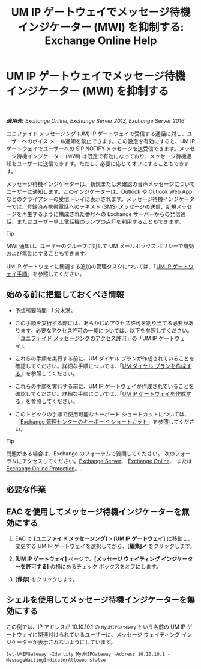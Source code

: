 ﻿---
title: 'UM IP ゲートウェイでメッセージ待機インジケーター (MWI) を抑制する: Exchange Online Help'
TOCTitle: UM IP ゲートウェイでメッセージ待機インジケーター (MWI) を抑制する
ms:assetid: 7af6d094-199f-4134-a25d-9fc7e9c05fe1
ms:mtpsurl: https://technet.microsoft.com/ja-jp/library/JJ673536(v=EXCHG.150)
ms:contentKeyID: 49896329
ms.date: 05/22/2018
mtps_version: v=EXCHG.150
ms.translationtype: HT
---

# UM IP ゲートウェイでメッセージ待機インジケーター (MWI) を抑制する

 

_**適用先:** Exchange Online, Exchange Server 2013, Exchange Server 2016_

ユニファイド メッセージング (UM) IP ゲートウェイで受信する通話に対し、ユーザーへのボイス メール通知を禁止できます。この設定を有効にすると、UM IP ゲートウェイでユーザーへの SIP NOTIFY メッセージを送受信できます。メッセージ待機インジケーター (MWI) は既定で有効になっており、メッセージ待機通知をユーザーに送信できます。ただし、必要に応じてオフにすることもできます。

メッセージ待機インジケーターは、新規または未確認の音声メッセージについてユーザーに通知します。このインジケーターは、Outlook や Outlook Web App などのクライアントの受信トレイに表示されます。メッセージ待機インジケーターでは、登録済み携帯電話へのテキスト (SMS) メッセージの送信、新規メッセージを再生するように構成された番号への Exchange サーバーからの発信通話、またはユーザー卓上電話機のランプの点灯を利用することもできます。


> [!TIP]
> MWI 通知は、ユーザーのグループに対して UM メールボックス ポリシーで有効および無効にすることもできます。



UM IP ゲートウェイに関連する追加の管理タスクについては、「[UM IP ゲートウェイ手順](um-ip-gateway-procedures-exchange-2013-help.md)」を参照してください。

## 始める前に把握しておくべき情報

  - 予想所要時間 : 1 分未満。

  - この手順を実行する際には、あらかじめアクセス許可を割り当てる必要があります。必要なアクセス許可の一覧については、以下を参照してください。「[ユニファイド メッセージングのアクセス許可](unified-messaging-permissions-exchange-2013-help.md)」の「UM IP ゲートウェイ」。

  - これらの手順を実行する前に、UM ダイヤル プランが作成されていることを確認してください。詳細な手順については、「[UM ダイヤル プランを作成する](create-a-um-dial-plan-exchange-2013-help.md)」を参照してください。

  - これらの手順を実行する前に、UM IP ゲートウェイが作成されていることを確認してください。詳細な手順については、「[UM IP ゲートウェイを作成する](create-a-um-ip-gateway-exchange-2013-help.md)」を参照してください。

  - このトピックの手順で使用可能なキーボード ショートカットについては、「[Exchange 管理センターのキーボード ショートカット](keyboard-shortcuts-in-the-exchange-admin-center-exchange-online-protection-help.md)」を参照してください。


> [!TIP]
> 問題がある場合は、Exchange のフォーラムで質問してください。 次のフォーラムにアクセスしてください。<A href="https://go.microsoft.com/fwlink/p/?linkid=60612">Exchange Server</A>、 <A href="https://go.microsoft.com/fwlink/p/?linkid=267542">Exchange Online</A>、 または <A href="https://go.microsoft.com/fwlink/p/?linkid=285351">Exchange Online Protection</A>。.



## 必要な作業

## EAC を使用してメッセージ待機インジケーターを無効にする

1.  EAC で **\[ユニファイド メッセージング\]** \> **\[UM IP ゲートウェイ\]** に移動し、変更する UM IP ゲートウェイを選択してから、**\[編集\]**![編集アイコン](images/Bb124582.6f53ccb2-1f13-4c02-bea0-30690e6ea71d(EXCHG.150).gif "編集アイコン") をクリックします。

2.  **\[UM IP ゲートウェイ\]** ページで、**\[メッセージ ウェイティング インジケーターを許可する\]** の横にあるチェック ボックスをオフにします。

3.  **\[保存\]** をクリックします。

## シェルを使用してメッセージ待機インジケーターを無効にする

この例では、IP アドレスが 10.10.10.1 の `MyUMIPGateway` という名前の UM IP ゲートウェイに関連付けられているユーザーに、メッセージ ウェイティング インジケーターが表示されないようにしています。

    Set-UMIPGateway -Identity MyUMIPGateway -Address 10.10.10.1 -MessageWaitingIndicatorAllowed $false

